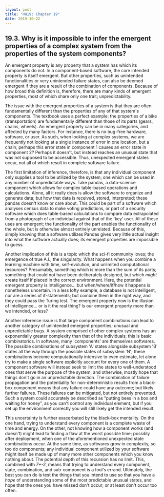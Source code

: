 ```yaml
---
layout: post
title: "HW19: Chapter 19"
date: 2019-10-22
---
```


## 19.3. Why is it impossible to infer the emergent properties of a complex system from the properties of the system components?

An emergent property is any property that a system has which its components do not. In a component-based software, the core intended property is itself emergent. But other properties, such as unintended functionalities or very unintended failure states, can also be deemed emergent if they are a result of the combination of components. Because of how broad this definition is, therefore, there are many kinds of emergent properties, most of which share only one trait; unpredictability.

The issue with the emergent properties of a system is that they are often fundamentally different than the properties of any of that system's components. The textbook uses a perfect example; the properties of a bike (transportation) are fundamentally different than those of its parts (gears, chains, wheels). An emergent property can be in many categories, and affected by many factors. For instance, there is no bug-free hardware, software, or user. As such, when looking at complex systems, we are frequently not looking at a single instance of error in one location, but a chain; perhaps this error state in component 1 causes an error state in component 2? Perhaps it doesn't, but instead reaches an unusual state that was not supposed to be accessible. Thus, unexpected emergent states occur, not all of which result in complete software failure.

The first limitation of inference, therefore, is that any individual component only supplies a tool to be utilized by the system; one which can be used in any number of unpredictable ways. Take pandas, a data-science component which allows for complex table-based operations and calculations. Alone, all it really does is allow the software to organize and generate data; but how that data is received, stored, interpreted; these pandas doesn't know or care about. This could be part of a software which analyses census data to make voting predictions, or part of a security software which does table-based calculations to compare data extrapolated from a photograph of an individual against that of the 'key' user. All of these uses are emergent; the functionality of the part enables the functionality of the whole, but is otherwise almost entirely unrelated. Because of this, simply knowing that a software utilizes Pandas gives very little actual insight into what the software actually does; its emergent properties are impossible to guess.

Another implication of this is a topic which the sci-fi community loves; the emergence of true A.I.; the singularity. What happens when you combine a learning machine with time, self-evolution, and unlimited computational resources? Presumably, something which is more than the sum of its parts; something that could not have been deliberately designed, but which *might* create itself if placed in the correct environment. Here, the potential emergent property is intelligence... but when/where/if/how it happens is nonetheless uncertain. In a less lofty example, a database is not intelligent, nor are a series of if-statements; but combine them in the right way, and they could pass the Turing test. The emergent property now is the illusion of intelligence... or is it the real thing? Is our emergent property more than we intended, or less?

Another inference issue is that large component combinations can lead to another category of unintended emergent properties; unusual and unpredictable bugs. A system comprised of other complex systems has an exponentially greater complexity than that of the individuals; this is basic combinatorics. In software, many 'components' are themselves softwares. The possible combinations of subsystem 'A' states alongside subsystem 'B' states all the way through the possible states of subsystem 'N'; these combinations become computationally intensive to even estimate, let alone try to make a single software explicitly account for every one of them. A component software will instead seek to limit the states to well-understood ones that serve the purpose of the system; and otherwise, mostly hope that things don't go in an unpredictable direction. The combination of failure propagation and the potentiality for non-deterministic results from a black-box component means that any failure could have any outcome; but likely further failures. These failures can be mitigated, but not entirely prevented. Such a system could accurately be described as "putting bees in a box and waiting for honey", as you can't control any individual element, but if you set up the environment correctly you will still likely get the intended result.

This uncertainty is further exacerbated by the black-box mentality. On the one hand, trying to understand every component is a complete waste of time and energy. On the other, not knowing how a component works (and doesn't) might lead to finding a flaw at the worst possible time; possibly after deployment, when one of the aforementioned unexpected state combinations occur. At the same time, as softwares grow in complexity, so too do components; any individual component utilized by your software might itself be made up of many more other components which you know nothing about. The potential depth of this recursion has no limit. This, combined with *7+-2*, means that trying to understand every component, state, combination, and sub-component is a fool's errand. Ultimately, the best you can do is test the things that you intend to use so that you have a *hope* of understanding some of the most predictable unusual states, and hope that the ones you have missed don't occur; or at least don't occur too often.


